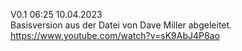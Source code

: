 V0.1   06:25 10.04.2023     
	Basisversion aus der Datei von Dave Miller abgeleitet.
	https://www.youtube.com/watch?v=sK9AbJ4P8ao
